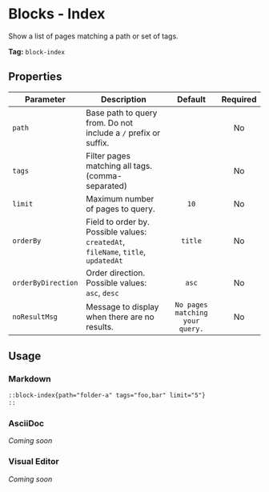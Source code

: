 # Blocks - Index

Show a list of pages matching a path or set of tags.

**Tag:** `block-index`

## Properties

| Parameter | Description | Default | Required |
|---|---|:---:|:---:|
| `path` | Base path to query from. Do not include a `/` prefix or suffix. |  | No |
| `tags` | Filter pages matching all tags. (comma-separated) |  | No |
| `limit` | Maximum number of pages to query. | `10` | No |
| `orderBy` | Field to order by. Possible values: `createdAt`, `fileName`, `title`, `updatedAt` | `title` | No |
| `orderByDirection` | Order direction. Possible values: `asc`, `desc` | `asc` | No |
| `noResultMsg` | Message to display when there are no results. | `No pages matching your query.` | No |

## Usage

### Markdown

```markdown
::block-index{path="folder-a" tags="foo,bar" limit="5"}
::
```

### AsciiDoc

*Coming soon*

### Visual Editor

*Coming soon*